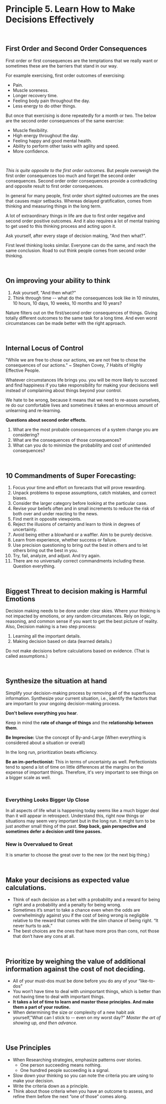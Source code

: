 # Principle 5. Learn How to Make Decisions Effectively

</br>

## First Order and Second Order Consequences
First order or first consequences are the temptations that we really want or sometimes these are the barriers that stand in our way.

For example exercising, first order outcomes of exercising:
- Pain.
- Muscle soreness.
- Longer recovery time.
- Feeling body pain throughout the day.
- Less energy to do other things.
  
But once that exercising is done repeatedly for a month or two. The below are the second order consequences of the same exercise:
- Muscle flexibility.
- High energy throughout the day.
- Feeling happy and good mental health.
- Ability to perform other tasks with agility and speed.
- More confidence.

</br>

_This is quite opposite to the first order outcomes._
But people overweigh the first order consequences too much and forget the second order consequences. 
Second order order consequences provide a contradicting and opposite result to first order consequences.

In general for many people, first order short sighted outcomes are the ones that causes major setbacks. Whereas delayed gratification, comes from thinking and measuring things in the long term.

A lot of extraordinary things in life are due to first order negative and second order positive outcomes. And it also requires a lot of mental training to get used to this thinking process and acting upon it. 

Ask yourself, after every stage of decision making, "And then what?".

First level thinking looks similar. Everyone can do the same, and reach the same conclusion. Road to out think people comes from second order thinking. 

</br>


## On improving your ability to think
1. Ask yourself, "And then what?"
2. Think through time -- what do the consequences look like in 10 minutes, 10 hours, 10 days, 10 weeks, 10 months and 10 years?

Nature filters out on the first/second order consequences of things. Giving totally different outcomes to the same task for a long time. And even worst circumstances can be made better with the right approach. 

</br>


## Internal Locus of Control
"While we are free to chose our actions, we are not free to chose the consequences of our actions."
~ Stephen Covey, 7 Habits of Highly Effective People. 

Whatever circumstances life brings you. you will be more likely to succeed and find happiness if you take responsibility for making your decisions well instead of complaining about things beyond your control. 

We hate to be wrong, because it means that we need to re-asses ourselves, re do our comfortable lives and sometimes it takes an enormous amount of unlearning and re-learning. 

**Questions about second order effects.**
1. What are the most probable consequences of a system change you are considering?
2. What are the consequences of those consequences?
3. What can you do to minimize the probability and cost of unintended consequences?

</br>


## 10 Commandments of Super Forecasting:
1. Focus your time and effort on forecasts that will prove rewarding. 
2. Unpack problems to expose assumptions, catch mistakes, and correct biases.
3. Consider the larger category before looking at the particular case.
4. Revise your beliefs often and in small increments to reduce the risk of both over and under reacting to the news. 
5. Find merit in opposite viewpoints. 
6. Reject the illusions of certainty and learn to think in degrees of uncertainty. 
7. Avoid being either a blowhard or a waffler. Aim to be purely decisive. 
8. Learn from experience, whether success or failure. 
9. Use precision questioning to bring out the best in others and to let others bring out the best in you. 
10. Try, fail, analyze, and adjust. And try again. 
11. There are no universally correct commandments including these. Question everything.

</br>


## Biggest Threat to decision making is Harmful Emotions
Decision making needs to be done under clear skies. Where your thinking is not impacted by emotions, or any random circumstances. Rely on logic, reasoning, and common sense if you want to get the best picture of reality.
 Also, Decision making is a two step process:
 1. Learning all the important details. 
 2. Making decision based on data (learned details.)

Do not make decisions before calculations based on evidence. (That is called assumptions.)

</br>

## Synthesize the situation at hand
Simplify your decision-making process by removing all of the superfluous information. Synthesize your current situation, i.e., identify the factors that are important to your ongoing decision-making process.

**Don't believe everything you hear**. 

Keep in mind the **rate of change of things** and the **relationship between them**.

**Be Imprecise:** Use the concept of By-and-Large (When everything is considered about a situation or overall)

In the long run, prioritization beats efficiency.

**Be an im-perfectionist:** This in terms of uncertainty as well. Perfectionists tend to spend a lot of time on little differences at the margins on the expense of important things. Therefore, it's very important to see things on a bigger scale as well. 

</br>

### Everything Looks Bigger Up Close
In all aspects of life what is happening today seems like a much bigger deal than it will appear in retrospect. Understand this, right now things or situations may seem very important but in the long run. It might turn to be just another small thing of the past. 
**Step back, gain perspective and sometimes defer a decision until time passes.**

### New is Overvalued to Great
It is smarter to choose the great over to the new (or the next big thing.)




</br>

## Make your decisions as expected value calculations.
-   Think of each decision as a bet with a probability and a reward for being right and a probability and a penalty for being wrong.
-   Sometimes it’s smart to take a chance even when the odds are overwhelmingly against you if the cost of being wrong is negligible relative to the reward that comes with the slim chance of being right. “It never hurts to ask.”
-   The best choices are the ones that have more pros than cons, not those that don’t have any cons at all.

</br>


## Prioritize by weighing the value of additional information against the cost of not deciding. 
-   All of your must-dos must be done before you do any of your “like-to-dos”
-   You won’t have time to deal with unimportant things, which is better than not having time to deal with important things.
- **It takes a lot of time to learn and master these principles. And make them a part of your routine.**
- When determining the size or complexity of a new habit ask yourself,"What can I stick to -- even on my worst day?" _Master the art of showing up, and then advance._
</br>

## Use Principles 
-   When Researching strategies, emphasize patterns over stories.
    -   One person succeeding means nothing.  
    -   One hundred people succeeding is a signal.
-   Slow down your thinking so you can note the criteria you are using to make your decision.
-   Write the criteria down as a principle.
-   Think about those criteria when you have an outcome to assess, and refine them before the next “one of those” comes along.



